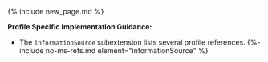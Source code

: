 {% include new_page.md %}

**Profile Specific Implementation Guidance:**

* The `informationSource` subextension lists several profile references. {%- include no-ms-refs.md element="informationSource" %}